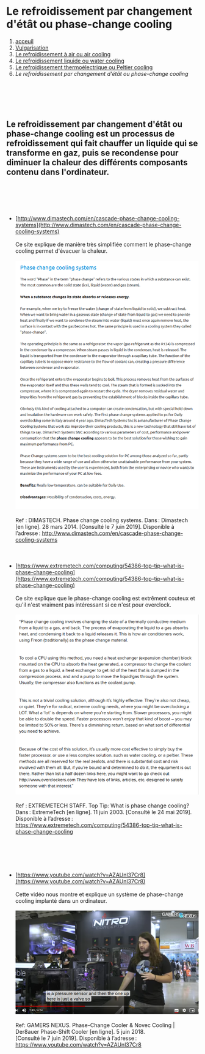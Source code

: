 <h1>Le refroidissement par changement d'étât ou phase-change cooling </h1>

1. [acceuil](index.md)
1. [Vulgarisation](vulgarisation.md)
1. [Le refroidissement à air ou air cooling](aircooling.md)
1. [Le refroidissement liquide ou water cooling](watercooling.md)
1. [Le refroidissement thermoélectrique ou Peltier cooling](pelitercooling.md)
1. *Le refroidissement par changement d'étât ou phase-change cooling*

<br>                                                                                                                                  </br>
<br>                                                                                                                                  </br>
<h2> Le refroidissement par changement d'étât ou phase-change cooling est un processus de refroidissement qui fait chauffer un liquide qui se transforme en gaz, puis se recondense pour diminuer la chaleur des différents composants contenu dans l'ordinateur.</h2>

<br>                                                                                                                                  </br>
<br>                                                                                                                                  </br>

- [http://www.dimastech.com/en/cascade-phase-change-cooling-systems](http://www.dimastech.com/en/cascade-phase-change-cooling-systems)
<br>                                                                                                                                  </br>
Ce site explique de manière très simplifiée comment le phase-change cooling permet d'évacuer la chaleur.
<br>                                                                                                                                  </br>
![Explication phase-change cooling](/image/phasechangeclexplication.png)
<br>                                                                                                                                  </br>
Ref : DIMASTECH. Phase change cooling systems. Dans : Dimastech [en ligne]. 28 mars 2014. [Consulté le 7 juin 2019]. Disponible à l’adresse : http://www.dimastech.com/en/cascade-phase-change-cooling-systems
<br>                                                                                                                                  </br>
<br>                                                                                                                                  </br>
- [https://www.extremetech.com/computing/54386-top-tip-what-is-phase-change-cooling](https://www.extremetech.com/computing/54386-top-tip-what-is-phase-change-cooling)
<br>                                                                                                                                  </br>
Ce site explique que le phase-change cooling est extrêment couteux et qu'il n'est vraiment pas intéressant si ce n'est pour overclock.
<br>                                                                                                                                  </br>
![ExtremTech points négatifs du phase-change cooling](/image/extremtechphch.png)
<br>                                                                                                                                  </br>
Ref : EXTREMETECH STAFF. Top Tip: What is phase change cooling? Dans : ExtremeTech [en ligne]. 11 juin 2003. [Consulté le 24 mai 2019]. Disponible à l’adresse : https://www.extremetech.com/computing/54386-top-tip-what-is-phase-change-cooling

<br>                                                                                                                                  </br>
<br>                                                                                                                                  </br>
- [https://www.youtube.com/watch?v=AZAUnl37Cr8](https://www.youtube.com/watch?v=AZAUnl37Cr8)
<br>                                                                                                                                  </br>
 Cette vidéo nous montre et explique un système de phase-change cooling implanté dans un ordinateur.
<br>                                                                                                                                  </br>
![Vidéo show phase-change cooling](/image/ytphasechange.png)
<br>                                                                                                                                  </br>
Ref: GAMERS NEXUS. Phase-Change Cooler & Novec Cooling | Der8auer Phase-Shift Cooler [en ligne]. 5 juin 2018. [Consulté le 7 juin 2019]. Disponible à l’adresse : https://www.youtube.com/watch?v=AZAUnl37Cr8
<br>                                                                                                                                  </br>
<br>                                                                                                                                  </br>
